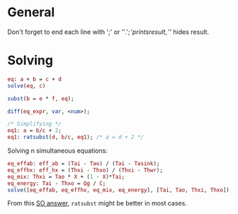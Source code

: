 # General

Don't forget to end each line with ';' or '$'. ';' prints result, '$' hides result.

# Solving

```maxima
eq: a + b = c + d
solve(eq, c)

subst(b = e * f, eq);

diff(eq_expr, var, <num>);

/* Simplifying */
eq1: a = b/c + 2;
eq1: ratsubst(d, b/c, eq1); /* a = d + 2 */
```


Solving n simultaneous equations:

```maxima
eq_effab: eff_ab = (Tai - Tao) / (Tai - Tasink);
eq_effhx: eff_hx = (Thxi - Thxo) / (Thxi - Thwr);
eq_mix: Thxi = Tao * X + (1 - X)*Tai;
eq_energy: Tai - Thxo = Qg / C;
solve([eq_effab, eq_effhx, eq_mix, eq_energy], [Tai, Tao, Thxi, Thxo]);
```


From this [SO answer](https://stackoverflow.com/a/51256735/5932184), `ratsubst` might be better in most cases.
